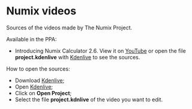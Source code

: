 Numix videos
=====

Sources of the videos made by The Numix Project.

Available in the PPA:

- Introducing Numix Calculator 2.6.
View it on [YouTube](https://www.youtube.com/watch?v=z_x1br-CVqY) or open the file **project.kdenlive** with [Kdenlive](https://kdenlive.org/) to see the sources.

How to open the sources:
- Download [Kdenlive](https://kdenlive.org/);
- Open [Kdenlive](https://kdenlive.org/);
- Click on **Open Project**;
- Select the file **project.kdnlive** of the video you want to edit.
